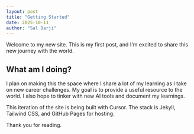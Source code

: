 ```yaml
---
layout: post
title: "Getting Started"
date: 2025-10-11
author: "Sal Darji"
---
```


Welcome to my new site. This is my first post, and I'm excited to share this new journey with the world.

## What am I doing?
I plan on making this the space where I share a lot of my learning as I take on new career challenges. My goal is to provide a useful resource to the world. I also hope to tinker with new AI tools and document my learnings. 

This iteration of the site is being built with Cursor. The stack is Jekyll, Tailwind CSS, and GitHub Pages for hosting.

Thank you for reading.

